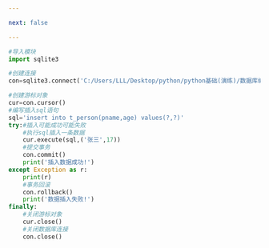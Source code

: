 ```yaml
---

next: false

---
```




<BlogInfo id="711" title="2.操作sqlite数据库插入一条数据" author="白日梦想猿" pv=0 read_times=0 pre_cost_time="0分23秒" category="数据库编程" tag_list="['数据库编程']" create_time="2020.07.09 14:06:47" update_time="2020.07.09 14:21:37" />

```python
#导入模块
import sqlite3

#创建连接
con=sqlite3.connect('C:/Users/LLL/Desktop/python/python基础(演练)/数据库编程/SQLite3数据库/demo1.db')

#创建游标对象
cur=con.cursor()
#编写插入sql语句
sql='insert into t_person(pname,age) values(?,?)'
try:#插入可能成功可能失败
    #执行sql插入一条数据
    cur.execute(sql,('张三',17))
    #提交事务
    con.commit()
    print('插入数据成功!')
except Exception as r:
    print(r)
    #事务回滚
    con.rollback()
    print('数据插入失败!')
finally:
    #关闭游标对象
    cur.close()
    #关闭数据库连接
    con.close()
```



<ActionBox />
